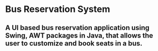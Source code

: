 # Bus Reservation System
## A UI based bus reservation application using Swing, AWT packages in Java, that allows the user to customize and book seats in a bus.
